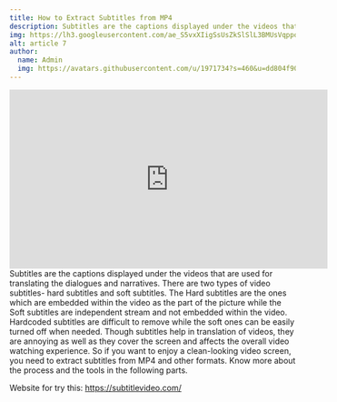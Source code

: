 ```yaml
---
title: How to Extract Subtitles from MP4
description: Subtitles are the captions displayed under the videos that are used for translating the dialogues and narratives
img: https://lh3.googleusercontent.com/ae_S5vxXIigSsUsZkSlSlL3BMUsVqppousqLZ-xbn2y9DVBr57cLBn-IdqIOwTGI6ehPxctW61gW8ZL0HPIcbEXh1X_MQB8jR1uUeF7YYwsdZ6ez=w1280
alt: article 7
author: 
  name: Admin
  img: https://avatars.githubusercontent.com/u/1971734?s=460&u=dd804f90460ba4daa5596d234306399c7a7bde3f&v=4
---
```

<iframe width="560" height="315" src="https://www.youtube.com/embed/hVXLJHmLUo4" frameborder="0" allow="accelerometer; autoplay; clipboard-write; encrypted-media; gyroscope; picture-in-picture" allowfullscreen></iframe>
Subtitles are the captions displayed under the videos that are used for translating the dialogues and narratives. There are two types of video subtitles- hard subtitles and soft subtitles. The Hard subtitles are the ones which are embedded within the video as the part of the picture while the Soft subtitles are independent stream and not embedded within the video. Hardcoded subtitles are difficult to remove while the soft ones can be easily turned off when needed. Though subtitles help in translation of videos, they are annoying as well as they cover the screen and affects the overall video watching experience. So if you want to enjoy a clean-looking video screen, you need to extract subtitles from MP4 and other formats. Know more about the process and the tools in the following parts.

Website for try this: https://subtitlevideo.com/ 

